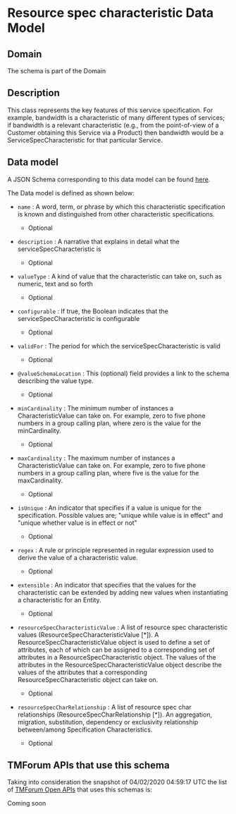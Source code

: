 # Resource spec characteristic Data Model

## Domain

The  schema is part of the  Domain

## Description

This class represents the key features of this service specification. For example, bandwidth is a characteristic of many different types of services; if bandwidth is a relevant characteristic (e.g., from the point-of-view of a Customer obtaining this Service via a Product) then bandwidth would be a ServiceSpecCharacteristic for that particular Service.

## Data model

A JSON Schema corresponding to this data model can be found
[here](https://github.com/tmforum-rand/schemas/blob/candidates/Resource/ResourceSpecCharacteristic.schema.json).

The Data model is defined as shown below:

- `name` : A word, term, or phrase by which this characteristic specification is known and distinguished from other characteristic specifications.

  - Optional


- `description` : A narrative that explains in detail what the serviceSpecCharacteristic is

  - Optional


- `valueType` : A kind of value that the characteristic can take on, such as numeric, text and so forth

  - Optional


- `configurable` : If true, the Boolean indicates that the serviceSpecCharacteristic is configurable

  - Optional


- `validFor` : The period for which the serviceSpecCharacteristic is valid

  - Optional


- `@valueSchemaLocation` : This (optional) field provides a link to the schema describing the value type.

  - Optional


- `minCardinality` : The minimum number of instances a CharacteristicValue can take on. For example, zero to five phone numbers in a group calling plan, where zero is the value for the minCardinality.

  - Optional


- `maxCardinality` : The maximum number of instances a CharacteristicValue can take on. For example, zero to five phone numbers in a group calling plan, where five is the value for the maxCardinality.

  - Optional


- `isUnique` : An indicator that specifies if a value is unique for the specification. Possible values are; &quot;unique while value is in effect&quot; and &quot;unique whether value is in effect or not&quot;

  - Optional


- `regex` : A rule or principle represented in regular expression used to derive the value of a characteristic value.

  - Optional


- `extensible` : An indicator that specifies that the values for the characteristic can be extended by adding new values when instantiating a characteristic for an Entity.

  - Optional


- `resourceSpecCharacteristicValue` : A list of resource spec characteristic values (ResourceSpecCharacteristicValue [*]). A ResourceSpecCharacteristicValue object is used to define a set of attributes, each of which can be assigned to a corresponding set of attributes in a ResourceSpecCharacteristic object. The values of the attributes in the ResourceSpecCharacteristicValue object describe the values of the attributes that a corresponding ResourceSpecCharacteristic object can take on.

  - Optional


- `resourceSpecCharRelationship` : A list of resource spec char relationships (ResourceSpecCharRelationship [*]). An aggregation, migration, substitution, dependency or exclusivity relationship between/among Specification Characteristics.

  - Optional






## TMForum APIs that use this schema

Taking into consideration the snapshot of 04/02/2020 04:59:17 UTC the list of [TMForum Open APIs](https://www.tmforum.org/open-apis/) that uses this schemas is:

Coming soon